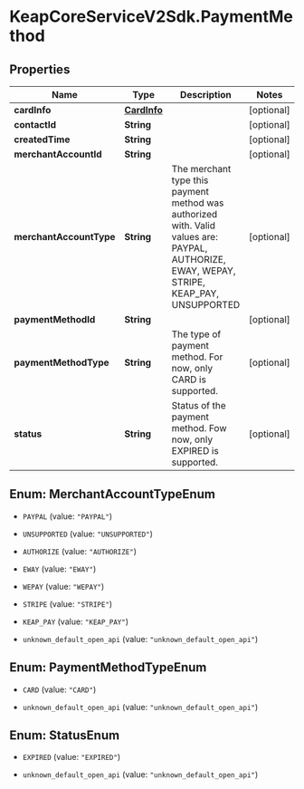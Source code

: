 # KeapCoreServiceV2Sdk.PaymentMethod

## Properties

Name | Type | Description | Notes
------------ | ------------- | ------------- | -------------
**cardInfo** | [**CardInfo**](CardInfo.md) |  | [optional] 
**contactId** | **String** |  | [optional] 
**createdTime** | **String** |  | [optional] 
**merchantAccountId** | **String** |  | [optional] 
**merchantAccountType** | **String** | The merchant type this payment method was authorized with. Valid values are: PAYPAL, AUTHORIZE, EWAY, WEPAY, STRIPE, KEAP_PAY, UNSUPPORTED | [optional] 
**paymentMethodId** | **String** |  | [optional] 
**paymentMethodType** | **String** | The type of payment method. For now, only CARD is supported. | [optional] 
**status** | **String** | Status of the payment method. Fow now, only EXPIRED is supported. | [optional] 



## Enum: MerchantAccountTypeEnum


* `PAYPAL` (value: `"PAYPAL"`)

* `UNSUPPORTED` (value: `"UNSUPPORTED"`)

* `AUTHORIZE` (value: `"AUTHORIZE"`)

* `EWAY` (value: `"EWAY"`)

* `WEPAY` (value: `"WEPAY"`)

* `STRIPE` (value: `"STRIPE"`)

* `KEAP_PAY` (value: `"KEAP_PAY"`)

* `unknown_default_open_api` (value: `"unknown_default_open_api"`)





## Enum: PaymentMethodTypeEnum


* `CARD` (value: `"CARD"`)

* `unknown_default_open_api` (value: `"unknown_default_open_api"`)





## Enum: StatusEnum


* `EXPIRED` (value: `"EXPIRED"`)

* `unknown_default_open_api` (value: `"unknown_default_open_api"`)




